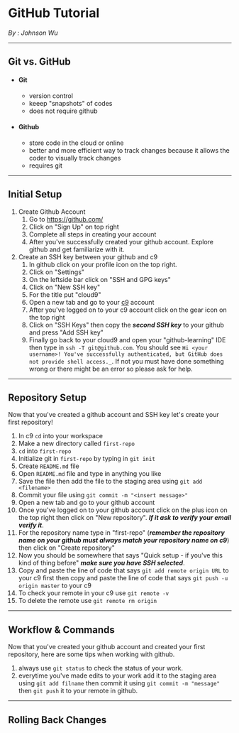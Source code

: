 # GitHub Tutorial

_By : Johnson Wu_

---
## Git vs. GitHub
* #### Git
    * version control
    * keeep "snapshots" of codes
    * does not require github
* #### Github
    * store code in the cloud or online
    * better and more efficient way to track changes because it allows the coder to visually track changes
    * requires git  

---
## Initial Setup
1. Create Github Account
    1. Go to https://github.com/
    2. Click on "Sign Up" on top right
    3. Complete all steps in creating your account
    4. After you've successfully created your github account. Explore github and get familiarize with it.
2. Create an SSH key between your github and c9
    1. In github click on your profile icon on the top right.
    2. Click on "Settings"
    3. On the leftside bar click on "SSH and GPG keys"
    4. Click on "New SSH key"
    5. For the title put "cloud9"
    6. Open a new tab and go to your [c9](https://c9.io/) account
    7. After you've logged on to your c9 account click on the gear icon on the top right
    8. Click on "SSH Keys" then copy the _**second SSH key**_ to your github and press "Add SSH key"
    9. Finally go back to your cloud9 and open your "github-learning" IDE then type in `ssh -T git@github.com`. You should see `Hi <your username>! You've successfully authenticated, but GitHub does not provide shell access._`. If not you must have done something wrong or there might be an error so please ask for help.

---
## Repository Setup
Now that you've created a github account and SSH key let's create your first repository!
1. In c9 `cd` into your workspace 
2. Make a new directory called `first-repo`
3. `cd` into `first-repo`
4. Initialize git in `first-repo` by typing in `git init`
5. Create `README.md` file
6. Open `README.md` file and type in anything you like
7. Save the file then add the file to the staging area using `git add <filename>`
8. Commit your file using `git commit -m "<insert message>"`
9. Open a new tab and go to your github account 
10. Once you've logged on to your github account click on the plus icon on the top right then click on "New repository". _**If it ask to verify your email verify it**_.
11. For the repository name type in "first-repo" (_**remember the repository name on your github must always match your repository name on c9**_) then click on "Create repository"
12. Now you should be somewhere that says "Quick setup - if you've this kind of thing before" _**make sure you have SSH selected**_.
13. Copy and paste the line of code that says `git add remote origin URL` to your c9 first then copy and paste the line of code that says `git push -u origin master` to your c9
14. To check your remote in your c9 use `git remote -v`
15. To delete the remote use `git remote rm origin`

---
## Workflow & Commands
Now that you've created your github account and created your first repository, here are some tips when working with github.
1. always use `git status` to check the status of your work.
2. everytime you've made edits to your work add it to the staging area using `git add filname` then commit it using `git commit -m "message"` then `git push` it to your remote in github.

---
## Rolling Back Changes